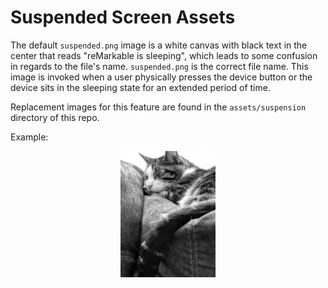 # Suspended Screen Assets

The default `suspended.png` image is a white canvas with black text in the center that reads "reMarkable is sleeping", which leads to some confusion in regards to the file's name.
`suspended.png` is the correct file name.
This image is invoked when a user physically presses the device button or the device sits in the sleeping state for an extended period of time.

Replacement images for this feature are found in the `assets/suspension` directory of this repo.

Example:

<p align="middle">
   <img src="https://github.com/DanielRunningen/rM2Mods/blob/main/assests/suspension/sebastian.png" width="30%" />
</p>
